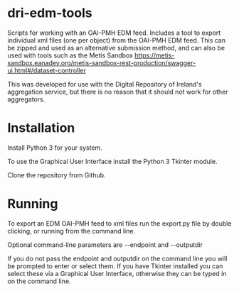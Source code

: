# dri-edm-tools
Scripts for working with an OAI-PMH EDM feed. Includes a tool to export individual xml files (one per object) from the OAI-PMH EDM feed. This can be zipped and used as an alternative submission method, and can also be used with tools such as the Metis Sandbox https://metis-sandbox.eanadev.org/metis-sandbox-rest-production/swagger-ui.html#/dataset-controller

This was developed for use with the Digital Repository of Ireland's aggregation service, but there is no reason that it should not work for other aggregators.

# Installation
Install Python 3 for your system.

To use the Graphical User Interface install the Python 3 Tkinter module.

Clone the repository from Github.

# Running
To export an EDM OAI-PMH feed to xml files run the export.py file by double clicking, or running from the command line.

Optional command-line parameters are --endpoint and --outputdir

If you do not pass the endpoint and outputdir on the command line you will be prompted to enter or select them. If you have Tkinter installed you can select these via a Graphical User Interface, otherwise they can be typed in on the command line.

